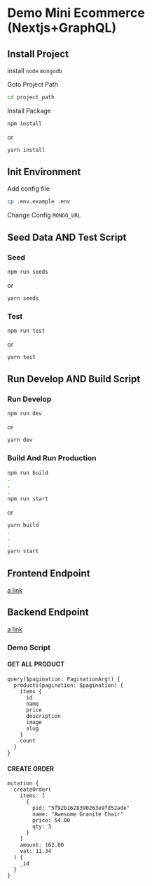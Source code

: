 # Demo Mini Ecommerce (Nextjs+GraphQL)

## Install Project

install `node` `mongodb`

Goto Project Path

```bash
cd project_path
```

Install Package

```bash
npm install
```

or

```bash
yarn install
```

## Init Environment

Add config file

```bash
cp .env.example .env
```

Change Config `MONGO_URL`

## Seed Data AND Test Script

### Seed

```bash
npm run seeds
```

or

```bash
yarn seeds
```

### Test

```bash
npm run test
```

or

```bash
yarn test
```

## Run Develop AND Build Script

### Run Develop

```bash
npm run dev
```

or

```bash
yarn dev
```

### Build And Run Production

```bash
npm run build
.
.
.
npm run start
```

or

```bash
yarn build
.
.
.
yarn start
```

## Frontend Endpoint

[a link](http://localhost:3000)

## Backend Endpoint

[a link](http://localhost:3000/api/graphql)

### Demo Script

#### GET ALL PRODUCT

```gql
query($pagination: PaginationArg!) {
  products(pagination: $pagination) {
    items {
      id
      name
      price
      description
      image
      slug
    }
    count
  }
}
```

#### CREATE ORDER

```gql
mutation {
  createOrder(
    items: [
      {
        pid: "5f92b1628390263e9fd52ade"
        name: "Awesome Granite Chair"
        price: 54.00
        qty: 3
      }
    ]
    amount: 162.00
    vat: 11.34
  ) {
    _id
  }
}
```
